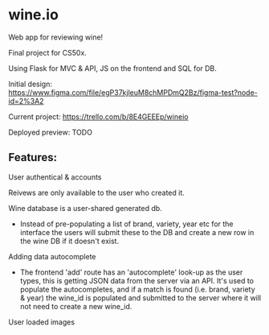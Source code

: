 # wine.io

Web app for reviewing wine!

Final project for CS50x.

Using Flask for MVC & API, JS on the frontend and SQL for DB.

Initial design: https://www.figma.com/file/egP37kjleuM8chMPDmQ2Bz/figma-test?node-id=2%3A2

Current project: https://trello.com/b/8E4GEEEp/wineio

Deployed preview: TODO

Features:
----------
User authentical & accounts

Reivews are only available to the user who created it.

Wine database is a user-shared generated db.
* Instead of pre-populating a list of brand, variety, year etc for the interface the users will submit these to the DB and create a new row in the wine DB if it doesn't exist.

Adding data autocomplete
* The frontend 'add' route has an 'autocomplete' look-up as the user types, this is getting JSON data from the server via an API. It's used to populate the autocompletes, and if a match is found (i.e. brand, variety & year) the wine_id is populated and submitted to the server where it will not need to create a new wine_id.

User loaded images
